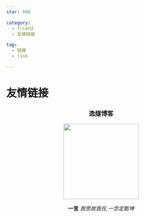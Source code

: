 ```yaml
---
star: 666

category: 
  - friend
  - 友情链接

tag:
  - 链接
  - link

---
```


# 友情链接

<div align="center">

### 逸燧博客

<img src="/1.png" height="200px" width="200px" />

<br>

**一言** *我思故我在,一念定乾坤*


</div>